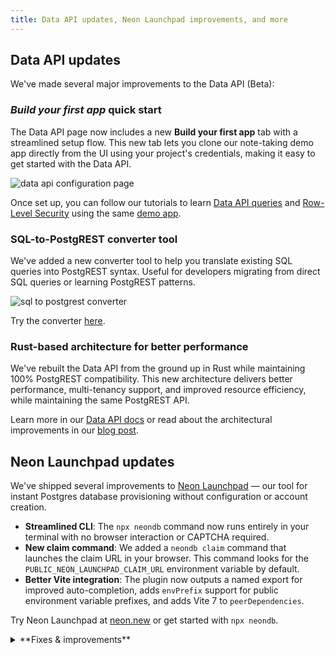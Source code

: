 ```yaml
---
title: Data API updates, Neon Launchpad improvements, and more
---
```


## Data API updates

We've made several major improvements to the Data API (Beta):

### _Build your first app_ quick start

The Data API page now includes a new **Build your first app** tab with a streamlined setup flow. This new tab lets you clone our note-taking demo app directly from the UI using your project's credentials, making it easy to get started with the Data API.

![data api configuration page](/docs/changelog/data_api_config_page.png)

Once set up, you can follow our tutorials to learn [Data API queries](/docs/data-api/demo) and [Row-Level Security](/docs/guides/rls-tutorial) using the same [demo app](https://github.com/neondatabase-labs/neon-data-api-neon-auth).

### SQL-to-PostgREST converter tool

We've added a new converter tool to help you translate existing SQL queries into PostgREST syntax. Useful for developers migrating from direct SQL queries or learning PostgREST patterns.

![sql to postgrest converter](/docs/changelog/sql_postgrest_converter.png)

Try the converter [here](/docs/data-api/sql-to-postgrest).

### Rust-based architecture for better performance

We've rebuilt the Data API from the ground up in Rust while maintaining 100% PostgREST compatibility. This new architecture delivers better performance, multi-tenancy support, and improved resource efficiency, while maintaining the same PostgREST API.

Learn more in our [Data API docs](/docs/data-api/get-started) or read about the architectural improvements in our [blog post](https://neon.com/blog/a-postgrest-compatible-data-api-now-on-neon).

## Neon Launchpad updates

We've shipped several improvements to [Neon Launchpad](/docs/reference/neon-launchpad) — our tool for instant Postgres database provisioning without configuration or account creation.

- **Streamlined CLI**: The `npx neondb` command now runs entirely in your terminal with no browser interaction or CAPTCHA required.
- **New claim command**: We added a `neondb claim` command that launches the claim URL in your browser. This command looks for the `PUBLIC_NEON_LAUNCHPAD_CLAIM_URL` environment variable by default.
- **Better Vite integration**: The plugin now outputs a named export for improved auto-completion, adds `envPrefix` support for public environment variable prefixes, and adds Vite 7 to `peerDependencies`.

Try Neon Launchpad at [neon.new](https://neon.new/) or get started with `npx neondb`.

<details>
<summary>**Fixes & improvements**</summary>

- **Snapshots API**
  - Added `restored_from` and `restored_as` fields to branch API responses, providing better tracking of snapshot restore relationships for AI agents and automated workflows. These fields show which snapshot was used to restore a branch and which branch was replaced during restoration.

</details>
